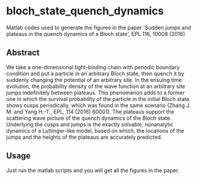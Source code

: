 # bloch_state_quench_dynamics
Matlab codes used to generate the figures in the paper 'Sudden jumps and plateaus in the quench dynamics of a Bloch state', EPL 116, 10008 (2016)

## Abstract 
We take a one-dimensional tight-binding chain with periodic boundary condition and put a particle in an arbitrary Bloch state, then quench it by suddenly changing the potential of an arbitrary site. In the ensuing time evolution, the probability density of the wave function at an arbitrary site jumps indefinitely between plateaus. This phenomenon adds to a former one in which the survival probability of the particle in the initial Bloch state shows cusps periodically, which was found in the same scenario (Zhang J. M. and Yang H.-T., EPL, 114 (2016) 60001). The plateaus support the scattering wave picture of the quench dynamics of the Bloch state. Underlying the cusps and jumps is the exactly solvable, nonanalytic dynamics of a Luttinger-like model, based on which, the locations of the jumps and the heights of the plateaus are accurately predicted.

## Usage 
Just run the matlab scripts and you will get all the figures in the paper. 
